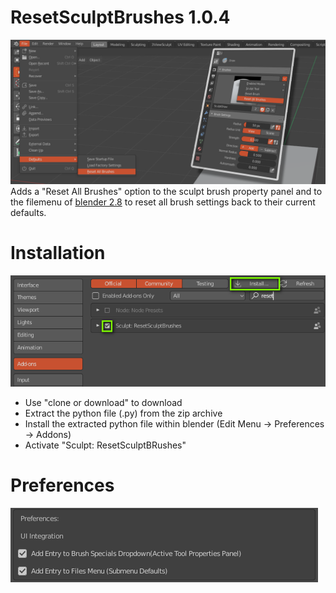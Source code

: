 # ResetSculptBrushes 1.0.4

<img src="images/resetsculptbrushes.png">
Adds a "Reset All Brushes" option to the sculpt brush property panel and to the filemenu of <a href="https://www.blender.org">blender 2.8</a>  to reset all brush settings back to their current defaults.


# Installation

<img src="images/installation.png">

- Use "clone or download" to download 
- Extract the python file (.py) from the zip archive 
- Install the extracted python file within blender  (Edit Menu -> Preferences -> Addons)
- Activate "Sculpt: ResetSculptBRushes"

# Preferences

<img src="images/preferences.png">

